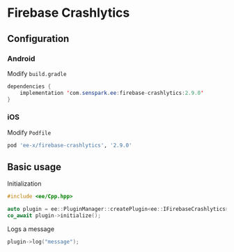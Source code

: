 # Firebase Crashlytics
## Configuration
### Android
Modify `build.gradle`
```java
dependencies {
    implementation 'com.senspark.ee:firebase-crashlytics:2.9.0'
}
```

### iOS
Modify `Podfile`
```ruby
pod 'ee-x/firebase-crashlytics', '2.9.0'
```

## Basic usage
Initialization
```cpp
#include <ee/Cpp.hpp>

auto plugin = ee::PluginManager::createPlugin<ee::IFirebaseCrashlytics>();
co_await plugin->initialize();
```

Logs a message
```cpp
plugin->log("message");
```